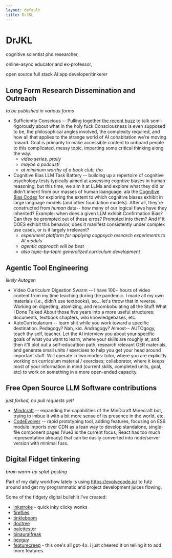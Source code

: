 ```yaml
---
layout: default
title: DrJKL
---
```


# DrJKL

cognitive scientist phd researcher, 

online-async educator and ex-professor, 

open source full stack AI app developer/tinkerer

## Long Form Research Dissemination and Outreach

*to be published in various forms*

- Sufficiently Conscious -- Pulling together [the recent buzz](https://www.sciencedirect.com/science/article/pii/S0079610723001128) to talk semi-rigorously about what in the holy fuck Consciousness is even supposed to be, the philosophical angles involved, the complexity required, and how all that applies to the strange world of AI cohabitation we're moving toward. Goal is primarily to make accessible content to onboard people to this complicated, messy topic, imparting some critical thinking along the way.
  - *video series, prolly*
  - *maybe a podcast!*
  - *at minimum worthy of a book club, tho*
- Cognitive Bias LLM Task Battery -- building up a repertoire of cognitive psychology tests typically aimed at assessing cogntive biases in human reasoning, but this time, we aim it at LLMs and explore what they did or didn't inherit from our masses of human laanguage. ala the [Cognitive Bias Codex](media/CognitiveBiasCodex.svg) for exploring the extent to which cognitive biases exhibit in large language models (and other foundation models). After all, they're constructed from *human* data-- how many of our logical flaws have they inherited? Example: when does a given LLM exhibit Confirmation Bias? Can they be prompted out of these erros? Prompted into them? And if it DOES exhibit this behavior, does it manifest consistently under complex use cases, or is it largely irrelevant?
  - *experiment platform for applying cogpsych research experiments to AI models*
  - *agentic approach will be best*
  - *also topic-by-topic generalized curriculum development*

## Agentic Tool Engineering

*likely Autogen*

- Video Curriculum Digestion Swarm -- I have 100+ hours of video content from my time teaching during the pandemic. I made all my own materials (i.e., didn't use textbooks), so... let's throw that in reverse. Working on digesting, atomizing, and recombobulating all the Stuff What I Done Talked About those five years into a more useful structures: documents, textbook chapters, wiki knowledgebases, etc.
- AutoCurricularium -- learn shit while you work toward a specific destination. Pedagogy? Nah, kid. Andragogy? Almost-- AUTOgogy, teach thy self, teacher. Let the AI interview you about your specific goals of what you want to learn, where your skills are roughly at, and then it'll plot out a self-educattion path, research relevant OER materials, and generate small units / exercises to help you get your head around important stuff. Will operate in two modes: tutor, where you are explicitly working on curriculum material / exercises; collaborator, where it keeps most of your information in mind (current skills, completed units, goal, etc) to work on something in a more open-ended capacity. 

## Free Open Source LLM Software contributions

*just forked, no pull requests yet!*

- [Mindcraft](https://github.com/kolbytn/mindcraft) -- expanding the capabilities of the MinDcraft Minecraft bot, trying to imbue it with a bit more sense of its presence in the world, etc.  
- [CodeEvolver](https://github.com/MaxRobinsonTheGreat/CodeEvolver) -- rapid prototyping tool, adding features, focusing on ES6 module imports over CDN as a lean way to develop standalone, single-file component pages (Vue3 is the current focus, React has too much representation already) that can be easily converted into node/server version with minimal fuss. 
    
## Digital Fidget tinkering

*brain warm-up splat-posting*

Part of my daily workflow lately is using https://evolvecode.io/ to futz around and get my programmatic and project development juices flowing. 

Some of the fidgety digital bullshiit I've created:
- [inkstroke](digitalFidgets/inkstroke.html) - quick inky clicky wonks
- [fireflies](digitalFidgets/fireflies.html)
- [tinkleboom](digitalFidgets/tinkleboom.html)
- [doctree](digitalFidgets/doctree.html)
- [palettester](digitalFidgets/palettester.html)
- [binauralfreak](digitalFidgets/binauralfreak.html)
- [heyguy](digitalFidgets/heyguy.html)
- [featurecreep](digitalFidgets/featurecreep.html) - this one's all gpt-4o. i just cheered it on telling it to add more features.


